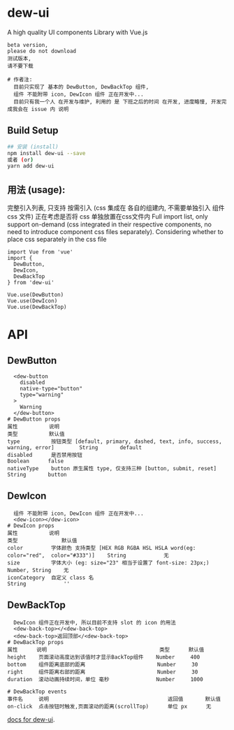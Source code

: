 # dew-ui
A high quality UI components Library with Vue.js

```
beta version,
please do not download
测试版本,
请不要下载

# 作者注:
  目前只实现了 基本的 DewButton, DewBackTop 组件,
  组件 不能附带 icon, DewIcon 组件 正在开发中...
  目前只有我一个人 在开发与维护, 利用的 是 下班之后的时间 在开发, 进度略慢, 开发完成我会在 issue 内 说明
```
## Build Setup

``` bash
## 安装 (install)
npm install dew-ui --save
或者 (or)
yarn add dew-ui
```

## 用法 (usage):
完整引入列表, 只支持 按需引入 (css 集成在 各自的组建内, 不需要单独引入 组件 css 文件)
正在考虑是否将 css 单独放置在css文件内
Full import list, only support on-demand (css integrated in their respective components, no need to introduce component css files separately).
Considering whether to place css separately in the css file

```
import Vue from 'vue'
import {
  DewButton,
  DewIcon,
  DewBackTop
} from 'dew-ui'

Vue.use(DewButton)
Vue.use(DewIcon)
Vue.use(DewBackTop)
```
# API
## DewButton
```
  <dew-button
    disabled
    native-type="button"
    type="warning"
  >
    Warning
  </dew-button>
# DewButton props
属性          说明                                                                          类型          默认值
type          按钮类型 [default, primary, dashed, text, info, success, warning, error]        String       default
disabled      是否禁用按钮                                                                     Boolean      false
nativeType    button 原生属性 type, 仅支持三种 [button, submit, reset]                          String       button
```

## DewIcon
```
  组件 不能附带 icon, DewIcon 组件 正在开发中...
  <dew-icon></dew-icon>
# DewIcon props
属性          说明                                                                            类型              默认值
color         字体颜色 支持类型 [HEX RGB RGBA HSL HSLA word(eg: color="red",  color="#333")]    String            无
size          字体大小 (eg: size="23" 相当于设置了 font-size: 23px;)                             Number, String    无
iconCategory  自定义 class 名                                                                   String            ''
```

## DewBackTop
```
  DewIcon 组件正在开发中, 所以目前不支持 slot 的 icon 的用法
  <dew-back-top></<dew-back-top>
  <dew-back-top>返回顶部</<dew-back-top>
# DewBackTop props
属性      说明                                    类型      默认值
height    页面滚动高度达到该值时才显示BackTop组件    Number     400
bottom    组件距离底部的距离                       Number     30
right     组件距离右部的距离                       Number     30
duration  滚动动画持续时间，单位 毫秒               Number     1000

# DewBackTop events
事件名     说明                                      返回值       默认值
on-click  点击按钮时触发,页面滚动的距离(scrollTop)      单位 px      无

```
[docs for dew-ui](http://www.dew-ui.com/).
